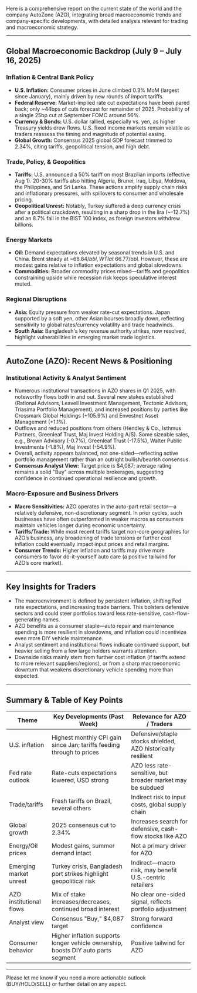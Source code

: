Here is a comprehensive report on the current state of the world and the company AutoZone (AZO), integrating broad macroeconomic trends and company-specific developments, with detailed analysis relevant for trading and macroeconomic strategy.

---

## Global Macroeconomic Backdrop (July 9 – July 16, 2025)

### Inflation & Central Bank Policy
- **U.S. Inflation:** Consumer prices in June climbed 0.3% MoM (largest since January), mainly driven by new rounds of import tariffs.
- **Federal Reserve:** Market-implied rate cut expectations have been pared back; only ~44bps of cuts forecast for remainder of 2025. Probability of a single 25bp cut at September FOMC around 56%.
- **Currency & Bonds:** U.S. dollar rallied, especially vs. yen, as higher Treasury yields drew flows. U.S. fixed income markets remain volatile as traders reassess the timing and magnitude of potential easing.
- **Global Growth:** Consensus 2025 global GDP forecast trimmed to 2.34%, citing tariffs, geopolitical tension, and high debt.

### Trade, Policy, & Geopolitics
- **Tariffs:** U.S. announced a 50% tariff on most Brazilian imports (effective Aug 1). 20-30% tariffs also hitting Algeria, Brunei, Iraq, Libya, Moldova, the Philippines, and Sri Lanka. These actions amplify supply chain risks and inflationary pressures, with spillovers to consumer and wholesale pricing.
- **Geopolitical Unrest:** Notably, Turkey suffered a deep currency crisis after a political crackdown, resulting in a sharp drop in the lira (~-12.7%) and an 8.7% fall in the BIST 100 index, as foreign investors withdrew billions.

### Energy Markets
- **Oil:** Demand expectations elevated by seasonal trends in U.S. and China. Brent steady at ~$68.84/bbl, WTI at ~$66.77/bbl. However, these are modest gains relative to inflation expectations and global slowdowns.
- **Commodities:** Broader commodity prices mixed—tariffs and geopolitics constraining upside while recession risk keeps speculative interest muted.

### Regional Disruptions
- **Asia:** Equity pressure from weaker rate-cut expectations. Japan supported by a soft yen, other Asian bourses broadly down, reflecting sensitivity to global rates/currency volatility and trade headwinds.
- **South Asia:** Bangladesh's key revenue authority strikes, now resolved, highlight vulnerabilities in emerging market trade logistics.

---

## AutoZone (AZO): Recent News & Positioning

### Institutional Activity & Analyst Sentiment
- Numerous institutional transactions in AZO shares in Q1 2025, with noteworthy flows both in and out. Several new stakes established (Rational Advisors, Leavell Investment Management, Tectonic Advisors, Triasima Portfolio Management), and increased positions by parties like Crossmark Global Holdings (+105.9%) and Envestnet Asset Management (+1.1%).
- Outflows and reduced positions from others (Hendley & Co., Isthmus Partners, Greenleaf Trust, Maj Invest Holding A/S). Some sizeable sales, e.g., Brown Advisory (-0.7%), Greenleaf Trust (-17.5%), Walter Public Investments (-1.8%), Maj Invest (-54.9%).
- Overall, activity appears balanced, not one-sided—reflecting active portfolio management rather than an outright bullish/bearish consensus.
- **Consensus Analyst View:** Target price is $4,087; average rating remains a solid "Buy" across multiple brokerages, suggesting confidence in continued operational resilience and growth.

### Macro-Exposure and Business Drivers
- **Macro Sensitivities:** AZO operates in the auto-part retail sector—a relatively defensive, non-discretionary segment. In prior cycles, such businesses have often outperformed in weaker macros as consumers maintain vehicles longer during economic uncertainty.
- **Tariffs/Trade:** While most recent tariffs target non-core geographies for AZO’s business, any broadening of trade tensions or further cost inflation could eventually impact input prices and retail margins.
- **Consumer Trends:** Higher inflation and tariffs may drive more consumers to favor do-it-yourself auto care (a positive tailwind for AZO’s core market).

---

## Key Insights for Traders

- The macroenvironment is defined by persistent inflation, shifting Fed rate expectations, and increasing trade barriers. This bolsters defensive sectors and could steer portfolios toward less rate-sensitive, cash-flow-generating names.
- AZO benefits as a consumer staple—auto repair and maintenance spending is more resilient in slowdowns, and inflation could incentivize even more DIY vehicle maintenance.
- Analyst sentiment and institutional flows indicate continued support, but heavier selling from a few large holders warrants attention.
- Downside risks mainly stem from further cost inflation (if tariffs extend to more relevant suppliers/regions), or from a sharp macroeconomic downturn that weakens discretionary vehicle spending more than expected.

---

## Summary & Table of Key Points

| Theme                   | Key Developments (Past Week)                                                                                                  | Relevance for AZO / Traders                                  |
|-------------------------|------------------------------------------------------------------------------------------------------------------------------|--------------------------------------------------------------|
| U.S. inflation          | Highest monthly CPI gain since Jan; tariffs feeding through to prices                                                        | Defensive/staple stocks shielded, AZO historically resilient |
| Fed rate outlook        | Rate-cuts expectations lowered, USD strong                                                                                   | AZO less rate-sensitive, but broader market may be subdued   |
| Trade/tariffs           | Fresh tariffs on Brazil, several others                                                                                      | Indirect risk to input costs, global supply chain             |
| Global growth           | 2025 consensus cut to 2.34%                                                                                                  | Increases search for defensive, cash-flow stocks like AZO     |
| Energy/Oil prices       | Modest gains, summer demand intact                                                                                           | Not a primary driver for AZO                                 |
| Emerging market unrest  | Turkey crisis, Bangladesh port strikes highlight geopolitical risk                                                           | Indirect—macro risk, may benefit U.S.-centric retailers      |
| AZO institutional flows | Mix of stake increases/decreases, continued broad interest                                                                   | No clear one-sided signal, reflects portfolio adjustment     |
| Analyst view            | Consensus "Buy," $4,087 target                                                                                               | Strong forward confidence                                    |
| Consumer behavior       | Higher inflation supports longer vehicle ownership, boosts DIY auto parts segment                                            | Positive tailwind for AZO                                    |

---

Please let me know if you need a more actionable outlook (BUY/HOLD/SELL) or further detail on any aspect.